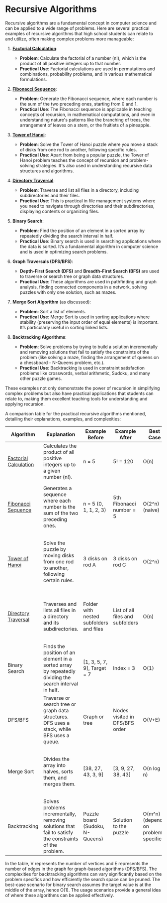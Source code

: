 # Recursive Algorithms

Recursive algorithms are a fundamental concept in computer science and can be applied to a wide range of problems. Here are several practical examples of recursive algorithms that high school students can relate to and utilize, often making complex problems more manageable:

1. **[Factorial Calculation](https://github.com/Pete-ComSci/recursive_algorithms/tree/8f84b94a93be0eb1b04e10ff6c0bdc7a387045e0/factorial_calculation)**:
   - **Problem**: Calculate the factorial of a number (n!), which is the product of all positive integers up to that number.
   - **Practical Use**: Factorial calculations are used in permutations and combinations, probability problems, and in various mathematical formulations.

2. **[Fibonacci Sequence](https://github.com/Pete-ComSci/recursive_algorithms/tree/b929aa2fadcf036ff4dc75cdcfd086fe14f9f30d/fibonacci_sequence)**:
   - **Problem**: Generate the Fibonacci sequence, where each number is the sum of the two preceding ones, starting from 0 and 1.
   - **Practical Use**: The Fibonacci sequence is applicable in teaching concepts of recursion, in mathematical computations, and even in understanding nature's patterns like the branching of trees, the arrangement of leaves on a stem, or the fruitlets of a pineapple.

3. **[Tower of Hanoi](https://github.com/Pete-ComSci/recursive_algorithms/tree/179717b833c897d9ba229a0b680e8c370bfd0341/tower_of_hanoi)**:
   - **Problem**: Solve the Tower of Hanoi puzzle where you move a stack of disks from one rod to another, following specific rules.
   - **Practical Use**: Apart from being a popular puzzle, the Tower of Hanoi problem teaches the concept of recursion and problem-solving strategies. It's also used in understanding recursive data structures and algorithms.

4. **[Directory Traversal](https://github.com/Pete-ComSci/recursive_algorithms/tree/7fbc9b87d2adb1b0b7e037cfaf74c6ed86f57cb1/directory_traversal)**:
   - **Problem**: Traverse and list all files in a directory, including subdirectories and their files.
   - **Practical Use**: This is practical in file management systems where you need to navigate through directories and their subdirectories, displaying contents or organizing files.

5. **Binary Search**:
   - **Problem**: Find the position of an element in a sorted array by repeatedly dividing the search interval in half.
   - **Practical Use**: Binary search is used in searching applications where the data is sorted. It’s a fundamental algorithm in computer science and is used in optimizing search problems.

6. **Graph Traversals (DFS/BFS)**:
   - **Depth-First Search (DFS)** and **Breadth-First Search (BFS)** are used to traverse or search tree or graph data structures.
   - **Practical Use**: These algorithms are used in pathfinding and graph analysis, finding connected components in a network, solving puzzles with only one solution, such as mazes.

7. **Merge Sort Algorithm** (as discussed):
   - **Problem**: Sort a list of elements.
   - **Practical Use**: Merge Sort is used in sorting applications where stability (preserving the input order of equal elements) is important. It’s particularly useful in sorting linked lists.

8. **Backtracking Algorithms**:
   - **Problem**: Solve problems by trying to build a solution incrementally and removing solutions that fail to satisfy the constraints of the problem (like solving a maze, finding the arrangement of queens on a chessboard - N-Queens problem, etc.).
   - **Practical Use**: Backtracking is used in constraint satisfaction problems like crosswords, verbal arithmetic, Sudoku, and many other puzzle games.

These examples not only demonstrate the power of recursion in simplifying complex problems but also have practical applications that students can relate to, making them excellent teaching tools for understanding and applying recursion.

A comparison table for the practical recursive algorithms mentioned, detailing their explanations, examples, and complexities:

| Algorithm          | Explanation                                                                                                                                              | Example Before                           | Example After                            | Best Case      | Average Case   | Worst Case     | Best Usage Scenario                                                                                     |
|--------------------|----------------------------------------------------------------------------------------------------------------------------------------------------------|------------------------------------------|------------------------------------------|----------------|----------------|----------------|---------------------------------------------------------------------------------------------------------|
| [Factorial Calculation](https://github.com/Pete-ComSci/recursive_algorithms/tree/8f84b94a93be0eb1b04e10ff6c0bdc7a387045e0/factorial_calculation)          | Calculates the product of all positive integers up to a given number (n!).                                                                                | n = 5                                    | 5! = 120                                 | O(n)           | O(n)           | O(n)           | Used in permutations, combinations, and various mathematical calculations.                             |
| [Fibonacci Sequence](https://github.com/Pete-ComSci/recursive_algorithms/tree/b929aa2fadcf036ff4dc75cdcfd086fe14f9f30d/fibonacci_sequence) | Generates a sequence where each number is the sum of the two preceding ones.                                                                               | n = 5 (0, 1, 1, 2, 3)                    | 5th Fibonacci number = 5                  | O(2^n) (naive) | O(n) (optimized with memoization) | O(2^n) (naive) | Teaching recursion, understanding nature's patterns, and in mathematical computations.                |
| [Tower of Hanoi](https://github.com/Pete-ComSci/recursive_algorithms/tree/179717b833c897d9ba229a0b680e8c370bfd0341/tower_of_hanoi)     | Solve the puzzle by moving disks from one rod to another, following certain rules.                                                                        | 3 disks on rod A                         | 3 disks on rod C                         | O(2^n)         | O(2^n)         | O(2^n)         | Teaching problem-solving strategies, understanding recursive algorithms, and puzzle games.             |
| [Directory Traversal](https://github.com/Pete-ComSci/recursive_algorithms/tree/7fbc9b87d2adb1b0b7e037cfaf74c6ed86f57cb1/directory_traversal)| Traverses and lists all files in a directory and its subdirectories.                                                                                      | Folder with nested subfolders and files  | List of all files and subfolders         | O(n)           | O(n)           | O(n)           | File management systems, organizing files, and navigating through directories.                        |
| Binary Search      | Finds the position of an element in a sorted array by repeatedly dividing the search interval in half.                                                    | [1, 3, 5, 7, 9], Target = 7              | Index = 3                                | O(1)           | O(log n)       | O(log n)       | Searching applications where data is sorted, optimizing search problems.                              |
| DFS/BFS            | Traverse or search tree or graph data structures. DFS uses a stack, while BFS uses a queue.                                                               | Graph or tree                            | Nodes visited in DFS/BFS order           | O(V+E)         | O(V+E)         | O(V+E)         | Pathfinding, graph analysis, finding connected components, and puzzle solutions.                     |
| Merge Sort         | Divides the array into halves, sorts them, and merges them.                                                                                                | [38, 27, 43, 3, 9]                       | [3, 9, 27, 38, 43]                       | O(n log n)     | O(n log n)     | O(n log n)     | Large datasets where a stable sort and consistent performance are required.                           |
| Backtracking       | Solves problems incrementally, removing solutions that fail to satisfy the constraints of the problem.                                                     | Puzzle board (Sudoku, N-Queens)           | Solution to the puzzle                   | O(m^n) (depends on problem specifics) | Depends on problem and pruning efficiency | O(m^n) (depends on problem specifics) | Constraint satisfaction problems, puzzles, and in situations where exhaustive search is necessary. |

In the table, V represents the number of vertices and E represents the number of edges in the graph for graph-based algorithms (DFS/BFS). The complexities for backtracking algorithms can vary significantly based on the problem specifics and how efficiently the search space can be pruned. The best-case scenario for binary search assumes the target value is at the middle of the array, hence O(1). The usage scenarios provide a general idea of where these algorithms can be applied effectively.
